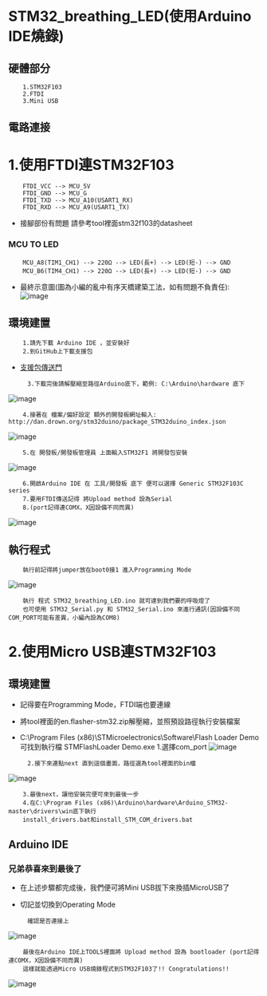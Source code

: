  STM32_breathing_LED(使用Arduino IDE燒錄)
========================================

##  硬體部分

        1.STM32F103
        2.FTDI
        3.Mini USB

## 電路連接

# 1.使用FTDI連STM32F103

        FTDI_VCC --> MCU_5V
        FTDI_GND --> MCU_G
        FTDI_TXD --> MCU_A10(USART1_RX)
        FTDI_RXD --> MCU_A9(USART1_TX)

* 接腳部份有問題 請參考tool裡面stm32f103的datasheet

### MCU TO LED

        MCU_A8(TIM1_CH1) --> 220Ω --> LED(長+) --> LED(短-) --> GND
        MCU_B6(TIM4_CH1) --> 220Ω --> LED(長+) --> LED(短-) --> GND

* 最終示意圖(圖為小編的亂中有序天橋建築工法，如有問題不負責任):
![image](https://github.com/Uniboy-ROS/STM32_breathing_LED/blob/master/picture/circuit.jpg)

## 環境建置

        1.請先下載 Arduino IDE ，並安裝好
        2.到GitHub上下載支援包
* [支援包傳送門](https://github.com/rogerclarkmelbourne/Arduino_STM32.git)
    
        3.下載完後請解壓縮至路徑Arduino底下，範例: C:\Arduino\hardware 底下
![image](https://github.com/Uniboy-ROS/STM32_breathing_LED/blob/master/picture/01.PNG)

        4.接著在 檔案/偏好設定 額外的開發板網址輸入: http://dan.drown.org/stm32duino/package_STM32duino_index.json
![image](https://github.com/Uniboy-ROS/STM32_breathing_LED/blob/master/picture/03.PNG)

        5.在 開發板/開發板管理員 上面輸入STM32F1 將開發包安裝
![image](https://github.com/Uniboy-ROS/STM32_breathing_LED/blob/master/picture/02.PNG)

        6.開啟Arduino IDE 在 工具/開發板 底下 便可以選擇 Generic STM32F103C series
        7.要用FTDI傳送記得 將Upload method 設為Serial
        8.(port記得連COMX，X因設備不同而異)
![image](https://github.com/Uniboy-ROS/STM32_breathing_LED/blob/master/picture/serial.png)
## 執行程式

        執行前記得將jumper放在boot0接1 進入Programming Mode
![image](https://github.com/Uniboy-ROS/STM32_breathing_LED/blob/master/picture/mode.jpg)

        執行 程式 STM32_breathing_LED.ino 就可達到我們要的呼吸燈了
        也可使用 STM32_Serial.py 和 STM32_Serial.ino 來進行通訊(因設備不同COM_PORT可能有差異，小編內設為COM8)


# 2.使用Micro USB連STM32F103

## 環境建置

* 記得要在Programming Mode，FTDI端也要連線
* 將tool裡面的en.flasher-stm32.zip解壓縮，並照預設路徑執行安裝檔案
* C:\Program Files (x86)\STMicroelectronics\Software\Flash Loader Demo 可找到執行檔 STMFlashLoader Demo.exe
        1.選擇com_port 
![image](https://github.com/Uniboy-ROS/STM32_breathing_LED/blob/master/picture/com_port.PNG)

        2.接下來連點next 直到這個畫面，路徑選為tool裡面的bin檔
![image](https://github.com/Uniboy-ROS/STM32_breathing_LED/blob/master/picture/bin.png)

        3.最後next，讓他安裝完便可來到最後一步
        4.在C:\Program Files (x86)\Arduino\hardware\Arduino_STM32-master\drivers\win底下執行
        install_drivers.bat和install_STM_COM_drivers.bat

## Arduino IDE

### 兄弟恭喜來到最後了

* 在上述步驟都完成後，我們便可將Mini USB拔下來換插MicroUSB了 
* 切記並切換到Operating Mode

        確認是否連接上

![image](https://github.com/Uniboy-ROS/STM32_breathing_LED/blob/master/picture/device.png)

        最後在Arduino IDE上TOOLS裡面將 Upload method 設為 bootloader (port記得連COMX，X因設備不同而異)
        這樣就能透過Micro USB燒錄程式到STM32F103了!! Congratulations!!

![image](https://github.com/Uniboy-ROS/STM32_breathing_LED/blob/master/picture/dog.jpg)